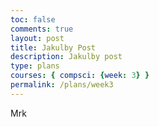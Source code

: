 ```yaml
---
toc: false
comments: true
layout: post
title: Jakulby Post
description: Jakulby post
type: plans
courses: { compsci: {week: 3} }
permalink: /plans/week3
---
```

Mrk